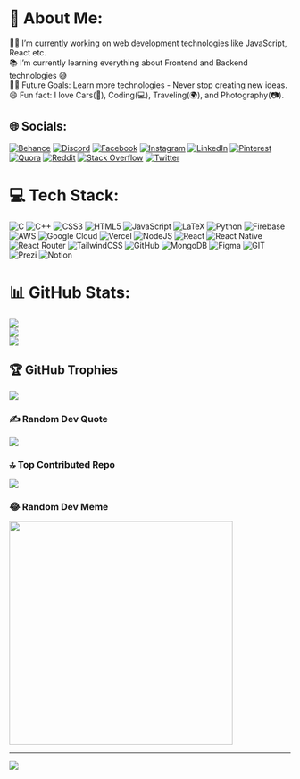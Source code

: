 # 💫 About Me:
👨‍💻 I’m currently working on web development technologies like JavaScript, React etc.<br>📚 I’m currently learning everything about Frontend and Backend technologies 😅<br>💪🏼 Future Goals: Learn more technologies - Never stop creating new ideas.<br>😄 Fun fact: I love Cars(🚗), Coding(💻), Traveling(🌍), and Photography(📷).


## 🌐 Socials:
[![Behance](https://img.shields.io/badge/Behance-1769ff?logo=behance&logoColor=white)](https://behance.net/amanbind96) [![Discord](https://img.shields.io/badge/Discord-%237289DA.svg?logo=discord&logoColor=white)](https://discord.gg/amanbind) [![Facebook](https://img.shields.io/badge/Facebook-%231877F2.svg?logo=Facebook&logoColor=white)](https://facebook.com/amanbind967) [![Instagram](https://img.shields.io/badge/Instagram-%23E4405F.svg?logo=Instagram&logoColor=white)](https://instagram.com/amanbind967) [![LinkedIn](https://img.shields.io/badge/LinkedIn-%230077B5.svg?logo=linkedin&logoColor=white)](https://linkedin.com/in/amanbind) [![Pinterest](https://img.shields.io/badge/Pinterest-%23E60023.svg?logo=Pinterest&logoColor=white)](https://pinterest.com/amanbind96) [![Quora](https://img.shields.io/badge/Quora-%23B92B27.svg?logo=Quora&logoColor=white)](https://quora.com/profile/Aman-Bind-3) [![Reddit](https://img.shields.io/badge/Reddit-%23FF4500.svg?logo=Reddit&logoColor=white)](https://reddit.com/user/Fire967) [![Stack Overflow](https://img.shields.io/badge/-Stackoverflow-FE7A16?logo=stack-overflow&logoColor=white)](https://stackoverflow.com/users/aman-bind) [![Twitter](https://img.shields.io/badge/Twitter-%231DA1F2.svg?logo=Twitter&logoColor=white)](https://twitter.com/AmanBind96) 

# 💻 Tech Stack:
![C](https://img.shields.io/badge/c-%2300599C.svg?style=plastic&logo=c&logoColor=white) ![C++](https://img.shields.io/badge/c++-%2300599C.svg?style=plastic&logo=c%2B%2B&logoColor=white) ![CSS3](https://img.shields.io/badge/css3-%231572B6.svg?style=plastic&logo=css3&logoColor=white) ![HTML5](https://img.shields.io/badge/html5-%23E34F26.svg?style=plastic&logo=html5&logoColor=white) ![JavaScript](https://img.shields.io/badge/javascript-%23323330.svg?style=plastic&logo=javascript&logoColor=%23F7DF1E) ![LaTeX](https://img.shields.io/badge/latex-%23008080.svg?style=plastic&logo=latex&logoColor=white) ![Python](https://img.shields.io/badge/python-3670A0?style=plastic&logo=python&logoColor=ffdd54) ![Firebase](https://img.shields.io/badge/firebase-%23039BE5.svg?style=plastic&logo=firebase) ![AWS](https://img.shields.io/badge/AWS-%23FF9900.svg?style=plastic&logo=amazon-aws&logoColor=white) ![Google Cloud](https://img.shields.io/badge/Google%20Cloud-%234285F4.svg?style=plastic&logo=google-cloud&logoColor=white) ![Vercel](https://img.shields.io/badge/vercel-%23000000.svg?style=plastic&logo=vercel&logoColor=white) ![NodeJS](https://img.shields.io/badge/node.js-6DA55F?style=plastic&logo=node.js&logoColor=white) ![React](https://img.shields.io/badge/react-%2320232a.svg?style=plastic&logo=react&logoColor=%2361DAFB) ![React Native](https://img.shields.io/badge/react_native-%2320232a.svg?style=plastic&logo=react&logoColor=%2361DAFB) ![React Router](https://img.shields.io/badge/React_Router-CA4245?style=plastic&logo=react-router&logoColor=white) ![TailwindCSS](https://img.shields.io/badge/tailwindcss-%2338B2AC.svg?style=plastic&logo=tailwind-css&logoColor=white) ![GitHub](https://img.shields.io/badge/GitHub-%23121011.svg?style=plastic&logo=github&logoColor=white) ![MongoDB](https://img.shields.io/badge/MongoDB-%234ea94b.svg?style=plastic&logo=mongodb&logoColor=white) 	![Figma](https://img.shields.io/badge/figma-%23F24E1E.svg?style=plastic&logo=figma&logoColor=white) ![GIT](https://img.shields.io/badge/Git-fc6d26?style=plastic&logo=git&logoColor=white) ![Prezi](https://img.shields.io/badge/Prezi-%23000000.svg?style=plastic&logo=Prezi&logoColor=white) ![Notion](https://img.shields.io/badge/Notion-%23000000.svg?style=plastic&logo=notion&logoColor=white)
# 📊 GitHub Stats:
![](https://github-readme-stats.vercel.app/api?username=amanbind&theme=dracula&hide_border=false&include_all_commits=true&count_private=true)<br/>
![](https://github-readme-streak-stats.herokuapp.com/?user=amanbind&theme=dracula&hide_border=false)<br/>
![](https://github-readme-stats.vercel.app/api/top-langs/?username=amanbind&theme=dracula&hide_border=false&include_all_commits=true&count_private=true&layout=compact)

## 🏆 GitHub Trophies
![](https://github-profile-trophy.vercel.app/?username=amanbind&theme=dracula&no-frame=false&no-bg=false&margin-w=4)

### ✍️ Random Dev Quote
![](https://quotes-github-readme.vercel.app/api?type=horizontal&theme=tokyonight)

### 🔝 Top Contributed Repo
![](https://github-contributor-stats.vercel.app/api?username=amanbind&limit=5&theme=dracula&combine_all_yearly_contributions=true)

### 😂 Random Dev Meme
<img src='https://randommeme-five.vercel.app/' style="height: 400px;"/>

---
[![](https://visitcount.itsvg.in/api?id=amanbind&icon=6&color=6)](https://visitcount.itsvg.in)

<!-- Proudly created with GPRM ( https://gprm.itsvg.in ) -->
